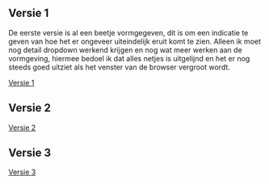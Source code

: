 ## Versie 1

De eerste versie is al een beetje vormgegeven, dit is om een indicatie te geven van hoe het er ongeveer uiteindelijk eruit komt te zien. 
Alleen ik moet nog detail dropdown werkend krijgen en nog wat meer werken aan de vormgeving, hiermee bedoel ik dat alles netjes is
uitgelijnd en het er nog steeds goed uitziet als het venster van de browser vergroot wordt.

[Versie 1](https://github.com/EvaTissink/Frontend-Development/tree/master/opdracht%202/carousel%20versie%201)

## Versie 2



[Versie 2]()

## Versie 3



[Versie 3]()
